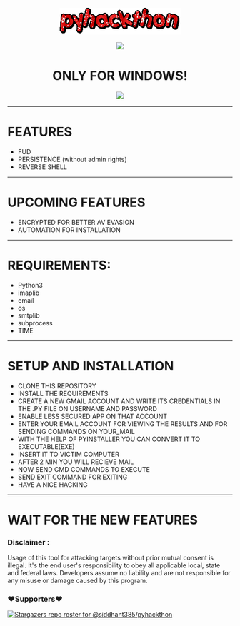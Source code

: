 <p align="center">
  <img src="text.gif"></img>
</p>
<p align="center">
  <img src="https://en.bloggif.com/tmp/c3f7d50fc8613ccef198e46416ae1139/text.gif?1636810701"></img>
 </p>

 <h1 align='center'> ONLY FOR WINDOWS!</h1>
 <p align="center">
  <img src="https://blog.finxter.com/wp-content/uploads/2020/07/reverseshell-1024x576.jpg"></img>
 </p>
 
 
-----
# FEATURES
- FUD
- PERSISTENCE (without admin rights)
- REVERSE SHELL
-----
# UPCOMING FEATURES
- ENCRYPTED FOR BETTER AV EVASION
- AUTOMATION FOR INSTALLATION
-----
# REQUIREMENTS:
+ Python3
+ imaplib
+ email
+ os
+ smtplib 
+ subprocess
+ TIME
-------

# SETUP AND INSTALLATION

+ CLONE THIS REPOSITORY
+ INSTALL THE REQUIREMENTS
+ CREATE A NEW GMAIL ACCOUNT AND WRITE ITS CREDENTIALS IN THE .PY FILE ON USERNAME AND PASSWORD
+ ENABLE LESS SECURED APP ON THAT ACCOUNT
+ ENTER YOUR EMAIL ACCOUNT FOR VIEWING THE RESULTS AND FOR SENDING COMMANDS ON YOUR_MAIL
+ WITH THE HELP OF PYINSTALLER YOU CAN CONVERT IT TO EXECUTABLE(EXE)
+ INSERT IT TO VICTIM COMPUTER 
+ AFTER 2 MIN YOU WILL RECIEVE MAIL
+ NOW SEND CMD COMMANDS TO EXECUTE
+ SEND EXIT COMMAND FOR EXITING 
+ HAVE A NICE HACKING
----------

# WAIT FOR THE NEW FEATURES

### Disclaimer :
Usage of this tool for attacking targets without prior mutual consent is illegal. It's the end user's responsibility to obey all applicable local, state and federal laws. Developers assume no liability and are not responsible for any misuse or damage caused by this program.


### ❤️Supporters❤️
[![Stargazers repo roster for @siddhant385/pyhackthon](https://reporoster.com/stars/siddhant385/pyhackthon)](https://github.com/siddhant385/pyhackthon/stargazers)
